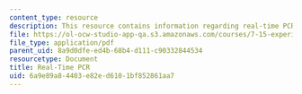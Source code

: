 ```yaml
---
content_type: resource
description: This resource contains information regarding real-time PCR.
file: https://ol-ocw-studio-app-qa.s3.amazonaws.com/courses/7-15-experimental-molecular-genetics-spring-2015/6a9e89a84403e82ed6101bf852861aa7_MIT7_15S15_Real_Time_PCR.pdf
file_type: application/pdf
parent_uid: 8a9d0dfe-ed4b-68b4-d111-c90332844534
resourcetype: Document
title: Real-Time PCR
uid: 6a9e89a8-4403-e82e-d610-1bf852861aa7
---
```


